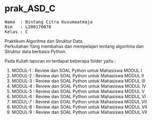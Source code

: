 # prak_ASD_C
<pre>
Nama  : Bintang Citra Kusumaatmaja
Nim   : L200170078
Kelas : C
</pre>

Praktikum Algoritma dan Struktur Data.<br>
Perkuliahan Yang membahas dan mempelajari tentang algoritma dan Struktur data berbasis Python.<br>

Pada Kuliah laporan ini terdapat beberapa folder yaitu :<br>
<ol>
  <li>MODUL-1 : Review dan SOAL Python untuk Mahasiswa MODUL I</li>
  <li>MODUL-2 : Review dan SOAL Python untuk Mahasiswa MODUL II</li>
  <li>MODUL-3 : Review dan SOAL Python untuk Mahasiswa MODUL III</li>
  <li>MODUL-4 : Review dan SOAL Python untuk Mahasiswa MODUL IV</li>
  <li>MODUL-5 : Review dan SOAL Python untuk Mahasiswa MODUL V</li>
  <li>MODUL-6 : Review dan SOAL Python untuk Mahasiswa MODUL VI</li>
  <li>MODUL-7 : Review dan SOAL Python untuk Mahasiswa MODUL VII</li>
  <li>MODUL-8 : Review dan SOAL Python untuk Mahasiswa MODUL VII</li>
  <li>MODUL-9 : Review dan SOAL Python untuk Mahasiswa MODUL VII</li>
</ol> 
